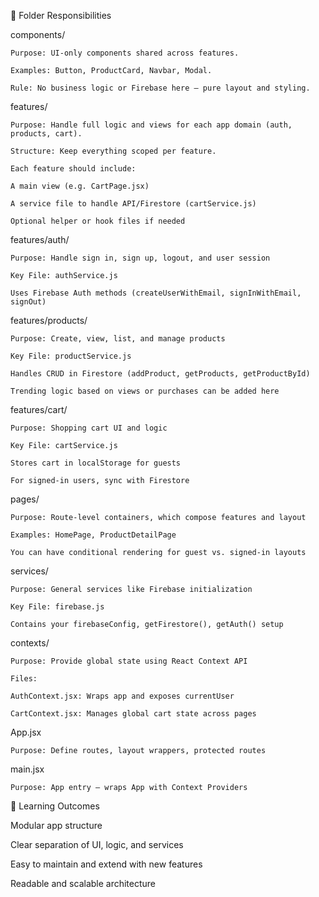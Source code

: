 📁 Folder Responsibilities

components/

    Purpose: UI-only components shared across features.

    Examples: Button, ProductCard, Navbar, Modal.

    Rule: No business logic or Firebase here — pure layout and styling.

features/

    Purpose: Handle full logic and views for each app domain (auth, products, cart).

    Structure: Keep everything scoped per feature.

    Each feature should include:

    A main view (e.g. CartPage.jsx)

    A service file to handle API/Firestore (cartService.js)

    Optional helper or hook files if needed

features/auth/

    Purpose: Handle sign in, sign up, logout, and user session

    Key File: authService.js

    Uses Firebase Auth methods (createUserWithEmail, signInWithEmail, signOut)

features/products/

    Purpose: Create, view, list, and manage products

    Key File: productService.js

    Handles CRUD in Firestore (addProduct, getProducts, getProductById)

    Trending logic based on views or purchases can be added here

features/cart/

    Purpose: Shopping cart UI and logic

    Key File: cartService.js

    Stores cart in localStorage for guests

    For signed-in users, sync with Firestore

pages/

    Purpose: Route-level containers, which compose features and layout

    Examples: HomePage, ProductDetailPage

    You can have conditional rendering for guest vs. signed-in layouts

services/

    Purpose: General services like Firebase initialization

    Key File: firebase.js

    Contains your firebaseConfig, getFirestore(), getAuth() setup

contexts/

    Purpose: Provide global state using React Context API

    Files:

    AuthContext.jsx: Wraps app and exposes currentUser

    CartContext.jsx: Manages global cart state across pages

App.jsx

    Purpose: Define routes, layout wrappers, protected routes

main.jsx

    Purpose: App entry — wraps App with Context Providers

🧠 Learning Outcomes

Modular app structure

Clear separation of UI, logic, and services

Easy to maintain and extend with new features

Readable and scalable architecture
